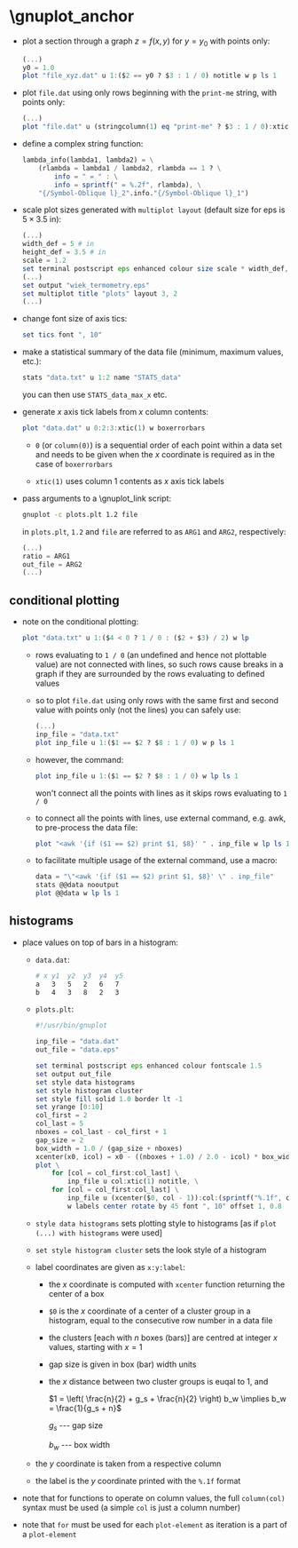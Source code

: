 
# \gnuplot_anchor

+ plot a section through a graph $z = f(x, y)$ for $y = y_0$ with points only:

	```octave
	(...)
	y0 = 1.0
	plot "file_xyz.dat" u 1:($2 == y0 ? $3 : 1 / 0) notitle w p ls 1
	```

+ plot `file.dat` using only rows beginning with the `print-me` string, with points only:

	```octave
	(...)
	plot "file.dat" u (stringcolumn(1) eq "print-me" ? $3 : 1 / 0):xticlabel(2) notitle w p ls 1
	```

+ define a complex string function:

	```octave
	lambda_info(lambda1, lambda2) = \
		(rlambda = lambda1 / lambda2, rlambda == 1 ? \
			info = " = " : \
			info = sprintf(" = %.2f", rlambda), \
		"{/Symbol-Oblique l}_2".info."{/Symbol-Oblique l}_1")
	```

+ scale plot sizes generated with `multiplot layout` (default size for eps is $5 \times 3.5~\mathrm{in}$):

	```octave
	(...)
	width_def = 5 # in
	height_def = 3.5 # in
	scale = 1.2
	set terminal postscript eps enhanced colour size scale * width_def, scale * height_def fontscale 1.2
	(...)
	set output "wiek_termometry.eps"
	set multiplot title "plots" layout 3, 2
	(...)
	```

+ change font size of axis tics:

	```octave
	set tics font ", 10"
	```

+ make a statistical summary of the data file (minimum, maximum values, etc.):

	```octave
	stats "data.txt" u 1:2 name "STATS_data"
	```

	you can then use `STATS_data_max_x` etc.

+ generate $x$ axis tick labels from $x$ column contents:

	```octave
	plot "data.dat" u 0:2:3:xtic(1) w boxerrorbars
	```

	+ `0` (or `column(0)`) is a sequential order of each point within a data set and needs to be given when the $x$ coordinate is required as in the case of `boxerrorbars`

	+ `xtic(1)` uses column 1 contents as $x$ axis tick labels

+ pass arguments to a \gnuplot_link script:

	```bash
	gnuplot -c plots.plt 1.2 file
	```

	in `plots.plt`, `1.2` and `file` are referred to as `ARG1` and `ARG2`, respectively:

	```octave
	(...)
	ratio = ARG1
	out_file = ARG2
	(...)
	```

## conditional plotting

+ note on the conditional plotting:

	```octave
	plot "data.txt" u 1:($4 < 0 ? 1 / 0 : ($2 + $3) / 2) w lp
	```

	+ rows evaluating to `1 / 0` (an undefined and hence not plottable value) are not connected with lines, so such rows cause breaks in a graph if they are surrounded by the rows evaluating to defined values

	+ so to plot `file.dat` using only rows with the same first and second value with points only (not the lines) you can safely use:

		```octave
		(...)
		inp_file = "data.txt"
		plot inp_file u 1:($1 == $2 ? $8 : 1 / 0) w p ls 1
		```

	+ however, the command:

		```octave
		plot inp_file u 1:($1 == $2 ? $8 : 1 / 0) w lp ls 1
		```

		won't connect all the points with lines as it skips rows evaluating to `1 / 0`

	+ to connect all the points with lines, use external command, e.g. awk, to pre-process the data file:

		```octave
		plot "<awk '{if ($1 == $2) print $1, $8}' " . inp_file w lp ls 1
		```

	+ to facilitate multiple usage of the external command, use a macro:

		```octave
		data = "\"<awk '{if ($1 == $2) print $1, $8}' \" . inp_file"
		stats @@data nooutput
		plot @@data w lp ls 1
		```

## histograms

+ place values on top of bars in a histogram:

	+ `data.dat`:

		```bash
		# x	y1	y2	y3	y4	y5
		a	3	5	2	6	7
		b	4	3	8	2	3
		```

	+ `plots.plt`:

		```octave
		#!/usr/bin/gnuplot

		inp_file = "data.dat"
		out_file = "data.eps"

		set terminal postscript eps enhanced colour fontscale 1.5
		set output out_file
		set style data histograms
		set style histogram cluster
		set style fill solid 1.0 border lt -1
		set yrange [0:10]
		col_first = 2
		col_last = 5
		nboxes = col_last - col_first + 1
		gap_size = 2
		box_width = 1.0 / (gap_size + nboxes)
		xcenter(x0, icol) = x0 - ((nboxes + 1.0) / 2.0 - icol) * box_width
		plot \
			for [col = col_first:col_last] \
				inp_file u col:xtic(1) notitle, \
			for [col = col_first:col_last] \
				inp_file u (xcenter($0, col - 1)):col:(sprintf("%.1f", column(col))) notitle \
				w labels center rotate by 45 font ", 10" offset 1, 0.8
		```

	+ `style data histograms` sets plotting style to histograms [as if `plot (...) with histograms` were used]

	+ `set style histogram cluster` sets the look style of a histogram

	+ label coordinates are given as `x:y:label`:

		+ the $x$ coordinate is computed with `xcenter` function returning the center of a box

		+ `$0` is the $x$ coordinate of a center of a cluster group in a histogram, equal to the consecutive row number in a data file

		+ the clusters [each with $n$ boxes (bars)] are centred at integer $x$ values, starting with $x = 1$

		+ gap size is given in box (bar) width units

		+ the $x$ distance between two cluster groups is euqal to $1$, and

			$1 = \left( \frac{n}{2} + g_s + \frac{n}{2} \right) b_w \implies
				b_w = \frac{1}{g_s + n}$

			$g_s$ --- gap size

			$b_w$ --- box width

	+ the $y$ coordinate is taken from a respective column

	+ the label is the $y$ coordinate printed with the `%.1f` format

+ note that for functions to operate on column values, the full `column(col)` syntax must be used (a simple `col` is just a column number)

+ note that `for` must be used for each `plot-element` as iteration is a part of a `plot-element`
